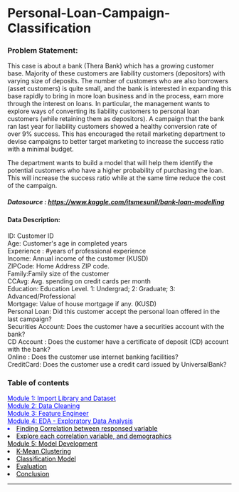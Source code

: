 # Personal-Loan-Campaign-Classification

### Problem Statement:
This case is about a bank (Thera Bank) which has a growing customer base. Majority of these customers are liability customers (depositors) with varying size of deposits. The number of customers who are also borrowers (asset customers) is quite small, and the bank is interested in expanding this base rapidly to bring in more loan business and in the process, earn more through the interest on loans. In particular, the management wants to explore ways of converting its liability customers to personal loan customers (while retaining them as depositors). A campaign that the bank ran last year for liability customers showed a healthy conversion rate of over 9% success. This has encouraged the retail marketing department to devise campaigns to better target marketing to increase the success ratio with a minimal budget.

The department wants to build a model that will help them identify the potential customers who have a higher probability of purchasing the loan. This will increase the success ratio while at the same time reduce the cost of the campaign.

##### Datasource : https://www.kaggle.com/itsmesunil/bank-loan-modelling

#### Data Description:

ID: Customer ID <br>
Age: Customer's age in completed years <br>
Experience : #years of professional experience <br>
Income: Annual income of the customer (KUSD) <br>
ZIPCode: Home Address ZIP code.<br>
Family:Family size of the customer <br>
CCAvg: Avg. spending on credit cards per month <br>
Education: Education Level. 1: Undergrad; 2: Graduate; 3: Advanced/Professional <br>
Mortgage: Value of house mortgage if any. (KUSD) <br>
Personal Loan: Did this customer accept the personal loan offered in the last campaign? <br>
Securities Account: Does the customer have a securities account with the bank? <br>
CD Account : Does the customer have a certificate of deposit (CD) account with the bank? <br>
Online : Does the customer use internet banking facilities? <br>
CreditCard: Does the customer use a credit card issued by UniversalBank? <br>

<h3>Table of contents</h3>
<div class="alert alert-success" style="margin-top:15px">
    <u
       <li><font color='blue'>Module 1: Import Library and Dataset</li><br>
    <u
       <li>Module 2: Data Cleaning</li><br>
    <u
       <li>Module 3: Feature Engineer</li><br>
    <u
       <li>Module 4: EDA - Exploratory Data Analysis</li>
                <li><a><font color='black'>Finding Correlation between responsed variable</a></li>
                <li><a><font color='black'>Explore each correlation variable, and demographics</a></li>
    <u
       <li>Module 5: Model Development</li>
                <li><a><font color='black'>K-Mean Clustering</a></li>
                <li><a><font color='black'>Classification Model</a></li>
                <li><a><font color='black'>Evaluation</a></li>
                <li><a><font color='black'>Conclusion</a></li>
            </ol>
    </ul>
</div>
<hr>
